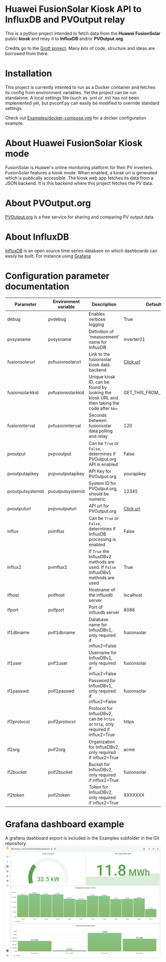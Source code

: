 # Huawei FusionSolar Kiosk API to InfluxDB and PVOutput relay
This is a python project intended to fetch data from the **Huawei FusionSolar** public **kiosk** and relay it to **InfluxDB** and/or **PVOutput.org**. 

Credits go to the [Grott project](https://github.com/johanmeijer/grott). Many bits of code, structure and ideas are borrowed from there.

# Installation
This project is currently intented to run as a Docker container and fetches its config from environment variables. Yet the project can be run standalone. 
A local settings file (such as .yml or .ini) has not been implemented yet, but pvconf.py can easily be modified to override standard settings.

Check out [Examples/docker-compose.yml](https://github.com/JasperE84/PyFusionSolarDataRelay/blob/main/Examples/docker-compose.yml) for a docker configuration example.

# About Huawei FusionSolar Kiosk mode
FusionSolar is Huawei's online monitoring platform for their PV inverters. FusionSolar features a kiosk mode. When enabled, a kiosk url is generated which is publically accessible. The kiosk web app fetches its data from a JSON backend. It is this backend where this project fetches the PV data. 

# About PVOutput.org
[PVOutput.org](https://pvoutput.org/) is a free service for sharing and comparing PV output data.

# About InfluxDB
[InfluxDB](https://www.influxdata.com/) is an open source time series database on which dashboards can easily be built. For instance using [Grafana](https://grafana.com/)

# Configuration parameter documentation
| Parameter | Environment variable | Description | Default |
| --- | --- | --- | --- |
| debug | pvdebug | Enables verbose logging | True |
| pvsysname | pvsysname | Definition of 'measurement' name for InfluxDB | inverter01 |
| fusionsolarurl | pvfusionsolarurl | Link to the fusionsolar kiosk data backend | [Click url](https://region01eu5.fusionsolar.huawei.com/rest/pvms/web/kiosk/v1/station-kiosk-file?kk=) |
| fusionsolarkkid | pvfusionsolarkkid | Unique kiosk ID, can be found by looking the kiosk URL and then taking the code after `kk=` | GET_THIS_FROM_KIOSK_URL |
| fusioninterval | pvfusioninterval | Seconds between fusionsolar data polling and relay | 120 |
| pvoutput | pvpvoutput | Can be `True` or `False`, determines if PVOutput.org API is enabled | False |
| pvoutputapikey | pvpvoutputapikey | API Key for PVOutput.org | yourapikey |
| pvoutputsystemid | pvoutputsystemid | System ID for PVOutput.org, should be numeric | 12345 |
| pvoutputurl | pvpvoutputurl | API url for PVOutput.org | [Click url](https://pvoutput.org/service/r2/addstatus.jsp)
| influx | pvinflux | Can be `True` or `False`, determines if InfluxDB processing is enabled | False |
| influx2 | pvinflux2 | If `True` the InfluxDBv2 methods are used. If `False` InfluxDBv1 methods are used | True |
| ifhost | pvifhost | Hostname of the influxdb server | localhost |
| ifport | pvifport | Port of influxdb server | 8086 |
| if1dbname | pvif1dbname | Database name for InfluxDBv1, only required if influx2=False | fusionsolar |
| if1user | pvif1user | Username for InfluxDBv1, only required if influx2=False | fusionsolar |
| if1passwd | pvif1passwd | Password for InfluxDBv1, only required if influx2=False | fusionsolar |
| if2protocol | pvif2protocol | Protocol for InfluxDBv2, can be `https` or `http`, only required if influx2=True | https |
| if2org | pvif2org | Organization for InfluxDBv2, only required if influx2=True | acme |
| if2bucket | pvif2bucket | Bucket for InfluxDBv2, only required if influx2=True | fusionsolar |
| if2token | pvif2token | Token for InfluxDBv2, only required if influx2=True | XXXXXXX |

# Grafana dashboard example
A grafana dashboard export is included in the Examples subfolder in the Git repository.
![Grafana dashboard screenshot](./Examples/grafana-screenshot.png)